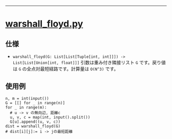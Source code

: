 ___

# [warshall_floyd.py](https://github.com/titanium-22/Library_py/blob/main/Graph/warshall_floyd.py)

## 仕様
- `warshall_floyd(G: List[List[Tuple[int, int]]]) -> List[List[Union[int, float]]]`
引数は重み付き隣接リスト `G` です。戻り値は `G` の全点対最短経路です。計算量は `O(N^3)` です。

## 使用例
```
n, m = int(input())
G = [[] for _ in range(n)]
for _ in range(m):
  # u -> v の無向辺, 距離c
  u, v, c = map(int, input().split())
  G[u].append((u, v, c))
dist = warshall_floyd(G)
# dist[i][j]:= i -> jの最短距離
```
